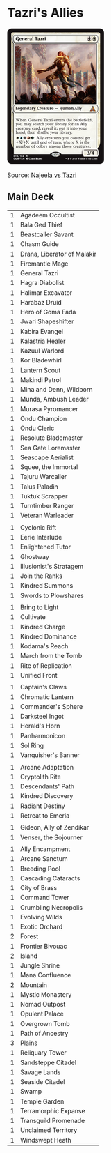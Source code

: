 # Tazri's Allies #

![General Tazri](../images/General%20Tazri.jpg)

Source: [Najeela vs Tazri](https://articles.edhrec.com/commander-showdown-najeela-vs-tazri/)

## Main Deck ##
|   |   |
|---|---|
| 1 | Agadeem Occultist
| 1 | Bala Ged Thief
| 1 | Beastcaller Savant
| 1 | Chasm Guide
| 1 | Drana, Liberator of Malakir
| 1 | Firemantle Mage
| 1 | General Tazri
| 1 | Hagra Diabolist
| 1 | Halimar Excavator
| 1 | Harabaz Druid
| 1 | Hero of Goma Fada
| 1 | Jwari Shapeshifter
| 1 | Kabira Evangel
| 1 | Kalastria Healer
| 1 | Kazuul Warlord
| 1 | Kor Bladewhirl
| 1 | Lantern Scout
| 1 | Makindi Patrol
| 1 | Mina and Denn, Wildborn
| 1 | Munda, Ambush Leader
| 1 | Murasa Pyromancer
| 1 | Ondu Champion
| 1 | Ondu Cleric
| 1 | Resolute Blademaster
| 1 | Sea Gate Loremaster
| 1 | Seascape Aerialist
| 1 | Squee, the Immortal
| 1 | Tajuru Warcaller
| 1 | Talus Paladin
| 1 | Tuktuk Scrapper
| 1 | Turntimber Ranger
| 1 | Veteran Warleader
|   |   |
| 1 | Cyclonic Rift
| 1 | Eerie Interlude
| 1 | Enlightened Tutor
| 1 | Ghostway
| 1 | Illusionist's Stratagem
| 1 | Join the Ranks
| 1 | Kindred Summons
| 1 | Swords to Plowshares
|   |   |
| 1 | Bring to Light
| 1 | Cultivate
| 1 | Kindred Charge
| 1 | Kindred Dominance
| 1 | Kodama's Reach
| 1 | March from the Tomb
| 1 | Rite of Replication
| 1 | Unified Front
|   |   |
| 1 | Captain's Claws
| 1 | Chromatic Lantern
| 1 | Commander's Sphere
| 1 | Darksteel Ingot
| 1 | Herald's Horn
| 1 | Panharmonicon
| 1 | Sol Ring
| 1 | Vanquisher's Banner
|   |   |
| 1 | Arcane Adaptation
| 1 | Cryptolith Rite
| 1 | Descendants' Path
| 1 | Kindred Discovery
| 1 | Radiant Destiny
| 1 | Retreat to Emeria
|   |   |
| 1 | Gideon, Ally of Zendikar
| 1 | Venser, the Sojourner
|   |   |
| 1 | Ally Encampment
| 1 | Arcane Sanctum
| 1 | Breeding Pool
| 1 | Cascading Cataracts
| 1 | City of Brass
| 1 | Command Tower
| 1 | Crumbling Necropolis
| 1 | Evolving Wilds
| 1 | Exotic Orchard
| 2 | Forest
| 1 | Frontier Bivouac
| 2 | Island
| 1 | Jungle Shrine
| 1 | Mana Confluence
| 2 | Mountain
| 1 | Mystic Monastery
| 1 | Nomad Outpost
| 1 | Opulent Palace
| 1 | Overgrown Tomb
| 1 | Path of Ancestry
| 3 | Plains
| 1 | Reliquary Tower
| 1 | Sandsteppe Citadel
| 1 | Savage Lands
| 1 | Seaside Citadel
| 1 | Swamp
| 1 | Temple Garden
| 1 | Terramorphic Expanse
| 1 | Transguild Promenade
| 1 | Unclaimed Territory
| 1 | Windswept Heath
